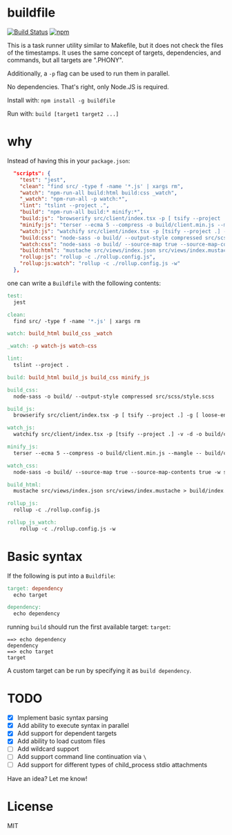 # buildfile

[![Build Status](https://travis-ci.com/jeremija/Buildfile.svg?branch=master)](https://travis-ci.com/jeremija/Buildfile) [![npm](https://img.shields.io/npm/v/buildfile.svg)](https://www.npmjs.com/package/buildfile)

This is a task runner utility similar to Makefile, but it does not check the
files of the timestamps. It uses the same concept of targets, dependencies,
and commands, but all targets are ".PHONY".

Additionally, a `-p` flag can be used to run them in parallel.

No dependencies. That's right, only Node.JS is required.

Install with: `npm install -g buildfile`

Run with: `build [target1 target2 ...]`

# why

Instead of having this in your `package.json`:

```json
  "scripts": {
    "test": "jest",
    "clean": "find src/ -type f -name '*.js' | xargs rm",
    "watch": "npm-run-all build:html build:css _watch",
    "_watch": "npm-run-all -p watch:*",
    "lint": "tslint --project .",
    "build": "npm-run-all build:* minify:*",
    "build:js": "browserify src/client/index.tsx -p [ tsify --project .] -g [ loose-envify purge --NODE_ENV production ] -v -o build/client.js",
    "minify:js": "terser --ecma 5 --compress -o build/client.min.js --mangle -- build/client.js",
    "watch:js": "watchify src/client/index.tsx -p [tsify --project .] -v -d -o build/client.js",
    "build:css": "node-sass -o build/ --output-style compressed src/scss/style.scss",
    "watch:css": "node-sass -o build/ --source-map true --source-map-contents true -w src/scss/style.scss",
    "build:html": "mustache src/views/index.json src/views/index.mustache > build/index.html",
    "rollup:js": "rollup -c ./rollup.config.js",
    "rollup:js:watch": "rollup -c ./rollup.config.js -w"
  },
```

one can write a `Buildfile` with the following contents:

```Makefile
test:
  jest

clean:
  find src/ -type f -name '*.js' | xargs rm

watch: build_html build_css _watch

_watch: -p watch-js watch-css 

lint:
  tslint --project .

build: build_html build_js build_css minify_js

build_css:
  node-sass -o build/ --output-style compressed src/scss/style.scss

build_js:
  browserify src/client/index.tsx -p [ tsify --project .] -g [ loose-envify purge --NODE_ENV production ] -v -o build/client.js<Paste>

watch_js:
  watchify src/client/index.tsx -p [tsify --project .] -v -d -o build/client.js

minify_js:
  terser --ecma 5 --compress -o build/client.min.js --mangle -- build/client.js

watch_css:
  node-sass -o build/ --source-map true --source-map-contents true -w src/scss/style.scss

build_html:
  mustache src/views/index.json src/views/index.mustache > build/index.html

rollup_js:
  rollup -c ./rollup.config.js

rollup_js_watch: 
	rollup -c ./rollup.config.js -w
```

# Basic syntax

If the following is put into a `Buildfile`:

```Makefile
target: dependency
  echo target

dependency:
  echo dependency
```

running `build` should run the first available target: `target`:

```
==> echo dependency
dependency
==> echo target
target
```

A custom target can be run by specifying it as `build dependency`.

# TODO

 - [x] Implement basic syntax parsing
 - [x] Add ability to execute syntax in parallel
 - [x] Add support for dependent targets
 - [x] Add ability to load custom files
 - [ ] Add wildcard support
 - [ ] Add support command line continuation via `\`
 - [ ] Add support for different types of child_process stdio attachments

Have an idea? Let me know!

# License

MIT
